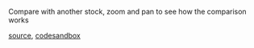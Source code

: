 Compare with another stock, zoom and pan to see how the comparison works

[source](https://github.com/kossidts/react-stockcharts/blob/master/docs/lib/charts/CandleStickChartWithCompare.js), [codesandbox](https://codesandbox.io/s/github/rrag/react-stockcharts-examples2/tree/master/examples/CandleStickChartWithCompare)
